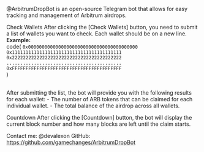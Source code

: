 @ArbitrumDropBot is an open-source Telegram bot that allows for easy tracking and management of Arbitrum airdrops.

Check Wallets
After clicking the [Check Wallets] button, you need to submit a list of wallets you want to check. Each wallet should be on a new line.<br>
**Example:**<br>
code(
``0x0000000000000000000000000000000000000000``<br>
``0x1111111111111111111111111111111111111111``<br>
``0x2222222222222222222222222222222222222222``<br>
``..........................................``<br>
``0xFFFFFFFFFFFFFFFFFFFFFFFFFFFFFFFFFFFFFFFF``<br>
)

<br>
After submitting the list, the bot will provide you with the following results for each wallet:
-  The number of ARB tokens that can be claimed for each individual wallet.
-  The total balance of the airdrop across all wallets.

Countdown
After clicking the [Countdown] button, the bot will display the current block number and how many blocks are left until the claim starts.

Contact me: @devalexon
GitHub: https://github.com/gamechanges/ArbitrumDropBot
